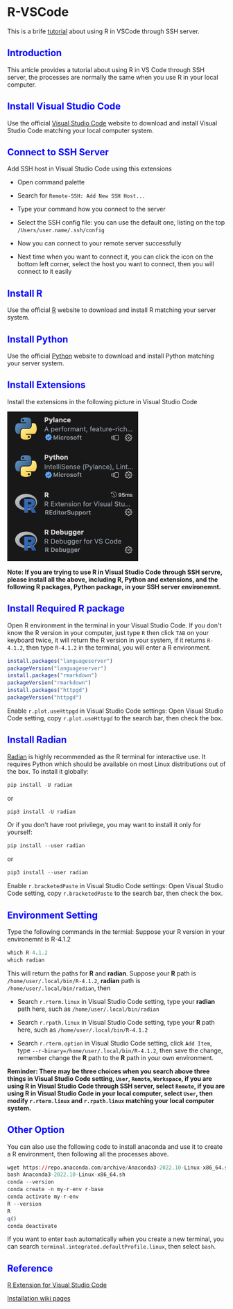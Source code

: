 # R-VSCode

This is a brife [tutorial](https://leesure001.github.io/R-VSCode/) about using R in VSCode through SSH server.

## <span style="color: blue;">Introduction</span>

This article provides a tutorial about using R in VS Code through SSH server, the processes are normally the same when you use R in your local computer.

## <span style="color: blue;">Install Visual Studio Code</span>

Use the official [Visual Studio Code](https://code.visualstudio.com/) website to download and install Visual Studio Code matching your local computer system.

## <span style="color: blue;">Connect to SSH Server</span>

Add SSH host in Visual Studio Code using this extensions

* Open command palette

* Search for `Remote-SSH: Add New SSH Host...`

* Type your command how you connect to the server

* Select the SSH config file: you can use the default one, listing on the top `/Users/user.name/.ssh/config`

* Now you can connect to your remote server successfully

* Next time when you want to connect it, you can click the icon on the bottom left corner, select the host you want to connect, then you will connect to it easily

## <span style="color: blue;">Install R</span>

Use the official [R](https://cloud.r-project.org/) website to download and install R matching your server system.

## <span style="color: blue;">Install Python</span>

Use the official [Python](https://www.python.org/) website to download and install Python matching your server system.

## <span style="color: blue;">Install Extensions</span>

Install the extensions in the following picture in Visual Studio Code

![**Install extensions: Python, Pylance, R, R Debugger**](Extensions.png)

**Note: If you are trying to use R in Visual Studio Code through SSH servre, please install all the above, including R, Python and extensions, and the following R packages, Python package, in your SSH server environemnt.**

## <span style="color: blue;">Install Required R package</span>

Open R environment in the terminal in your Visual Studio Code. If you don't know the R version in your computer, just type `R` then click `TAB` on your keyboard twice, it will return the R version in your system, if it returns `R-4.1.2`, then type `R-4.1.2` in the terminal, you will enter a R environment.
```r
install.packages("languageserver")
packageVersion("languageserver")
install.packages("rmarkdown")
packageVersion("rmarkdown")
install.packages("httpgd")
packageVersion("httpgd")
```
Enable `r.plot.useHttpgd` in Visual Studio Code settings: Open Visual Studio Code setting, copy `r.plot.useHttpgd` to the search bar, then check the box.

## <span style="color: blue;">Install Radian</span>

[Radian](https://github.com/randy3k/radian) is highly recommended as the R terminal for interactive use. It requires Python which should be available on most Linux distributions out of the box.
To install it globally:
```r
pip install -U radian
```
or
```r
pip3 install -U radian
```
Or if you don't have root privilege, you may want to install it only for yourself:
```r
pip install --user radian
```
or
```r
pip3 install --user radian
```
Enable `r.bracketedPaste` in Visual Studio Code settings: Open Visual Studio Code setting, copy `r.bracketedPaste` to the search bar, then check the box.

## <span style="color: blue;">Environment Setting</span>

Type the following commands in the termial: Suppose your R version in your environemnt is R-4.1.2
```r
which R-4.1.2
which radian
```
This will return the paths for **R** and **radian**. Suppose your **R** path is `/home/user/.local/bin/R-4.1.2`, **radian** path is `/home/user/.local/bin/radian`, then

* Search `r.rterm.linux` in Visual Studio Code setting, type your **radian** path here, such as `/home/user/.local/bin/radian`

* Search `r.rpath.linux` in Visual Studio Code setting, type your **R** path here, such as `/home/user/.local/bin/R-4.1.2`

* Search `r.rterm.option` in Visual Studio Code setting, click `Add Item`, type `--r-binary=/home/user/.local/bin/R-4.1.2`, then save the change, remember change the **R** path to the **R** path in your own environment.

**Reminder: There may be three choices when you search above three things in Visual Studio Code setting, `User`, `Remote`, `Workspace`, if you are using R in Visual Studio Code through SSH server, select `Remote`, if you are using R in Visual Studio Code in your local computer, select `User`, then modify `r.rterm.linux` and `r.rpath.linux` matching your local computer system.**

## <span style="color: blue;">Other Option</span>

You can also use the following code to install anaconda and use it to create a R environment, then following all the processes above.
```r 
wget https://repo.anaconda.com/archive/Anaconda3-2022.10-Linux-x86_64.sh
bash Anaconda3-2022.10-Linux-x86_64.sh
conda --version
conda create -n my-r-env r-base
conda activate my-r-env
R --version
R
q()
conda deactivate
```

If you want to enter `bash` automatically when you create a new terminal, you can search `terminal.integrated.defaultProfile.linux`, then select `bash`.

## <span style="color: blue;">Reference</span>

[R Extension for Visual Studio Code](https://marketplace.visualstudio.com/items?itemName=reditorsupport.r)

[Installation wiki pages](https://github.com/REditorSupport/vscode-R)